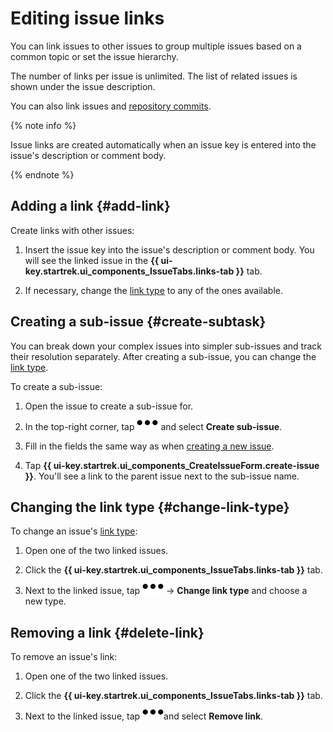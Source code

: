 # Editing issue links

You can link issues to other issues to group multiple issues based on a common topic or set the issue hierarchy.

The number of links per issue is unlimited. The list of related issues is shown under the issue description.

You can also link issues and [repository commits](#section_commit).

{% note info %}

Issue links are created automatically when an issue key is entered into the issue's description or comment body.

{% endnote %}

## Adding a link {#add-link}

Create links with other issues:

1. Insert the issue key into the issue's description or comment body. You will see the linked issue in the **{{ ui-key.startrek.ui_components_IssueTabs.links-tab }}** tab.

1. If necessary, change the [link type](#change-link-type) to any of the ones available.

## Creating a sub-issue {#create-subtask}

You can break down your complex issues into simpler sub-issues and track their resolution separately. After creating a sub-issue, you can change the [link type](../user/links.md).

To create a sub-issue:

1. Open the issue to create a sub-issue for.

1. In the top-right corner, tap ![](../../_assets/horizontal-ellipsis.svg) and select **Create sub-issue**.

1. Fill in the fields the same way as when [creating a new issue](./create-ticket.md).

1. Tap **{{ ui-key.startrek.ui_components_CreateIssueForm.create-issue }}**. You'll see a link to the parent issue next to the sub-issue name.

## Changing the link type {#change-link-type}

To change an issue's [link type](../user/links.md):

1. Open one of the two linked issues.

1. Click the **{{ ui-key.startrek.ui_components_IssueTabs.links-tab }}** tab.

1. Next to the linked issue, tap ![](../../_assets/horizontal-ellipsis.svg) → **Change link type** and choose a new type.

## Removing a link {#delete-link}

To remove an issue's link:

1. Open one of the two linked issues.

1. Click the **{{ ui-key.startrek.ui_components_IssueTabs.links-tab }}** tab.

1. Next to the linked issue, tap ![](../../_assets/horizontal-ellipsis.svg)and select **Remove link**.
